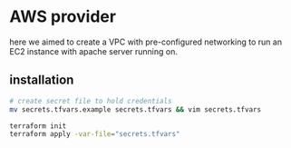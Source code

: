 # AWS provider

here we aimed to create a VPC with pre-configured networking to run an EC2 instance with apache server running on.

## installation

``` bash
# create secret file to hold credentials
mv secrets.tfvars.example secrets.tfvars && vim secrets.tfvars 

terraform init
terraform apply -var-file="secrets.tfvars"
```
